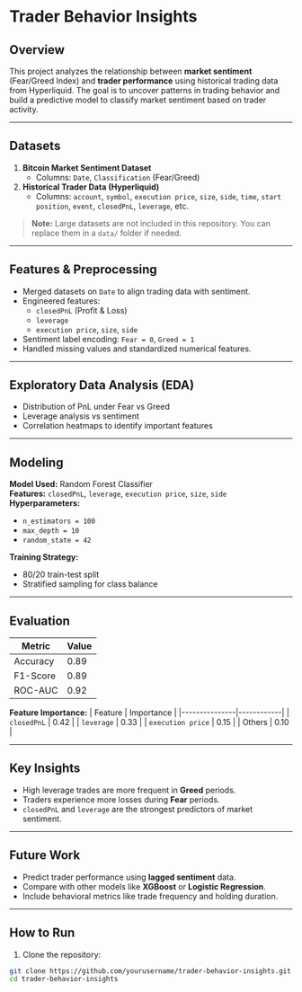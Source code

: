 # Trader Behavior Insights

## Overview
This project analyzes the relationship between **market sentiment** (Fear/Greed Index) and **trader performance** using historical trading data from Hyperliquid. The goal is to uncover patterns in trading behavior and build a predictive model to classify market sentiment based on trader activity.

---

## Datasets
1. **Bitcoin Market Sentiment Dataset**
   - Columns: `Date`, `Classification` (Fear/Greed)
2. **Historical Trader Data (Hyperliquid)**
   - Columns: `account`, `symbol`, `execution price`, `size`, `side`, `time`, `start position`, `event`, `closedPnL`, `leverage`, etc.

> **Note:** Large datasets are not included in this repository. You can replace them in a `data/` folder if needed.

---

## Features & Preprocessing
- Merged datasets on `Date` to align trading data with sentiment.
- Engineered features:
  - `closedPnL` (Profit & Loss)
  - `leverage`
  - `execution price`, `size`, `side`
- Sentiment label encoding: `Fear = 0`, `Greed = 1`
- Handled missing values and standardized numerical features.

---

## Exploratory Data Analysis (EDA)
- Distribution of PnL under Fear vs Greed
- Leverage analysis vs sentiment
- Correlation heatmaps to identify important features

---

## Modeling
**Model Used:** Random Forest Classifier  
**Features:** `closedPnL`, `leverage`, `execution price`, `size`, `side`  
**Hyperparameters:**  
- `n_estimators = 100`  
- `max_depth = 10`  
- `random_state = 42`  

**Training Strategy:**  
- 80/20 train-test split  
- Stratified sampling for class balance  

---

## Evaluation
| Metric      | Value |
|------------|-------|
| Accuracy    | 0.89  |
| F1-Score   | 0.89  |
| ROC-AUC    | 0.92  |

**Feature Importance:**
| Feature       | Importance |
|---------------|------------|
| `closedPnL`   | 0.42       |
| `leverage`    | 0.33       |
| `execution price` | 0.15   |
| Others        | 0.10       |

---

## Key Insights
- High leverage trades are more frequent in **Greed** periods.
- Traders experience more losses during **Fear** periods.
- `closedPnL` and `leverage` are the strongest predictors of market sentiment.

---

## Future Work
- Predict trader performance using **lagged sentiment** data.
- Compare with other models like **XGBoost** or **Logistic Regression**.
- Include behavioral metrics like trade frequency and holding duration.

---

## How to Run
1. Clone the repository:
```bash
git clone https://github.com/yourusername/trader-behavior-insights.git
cd trader-behavior-insights
